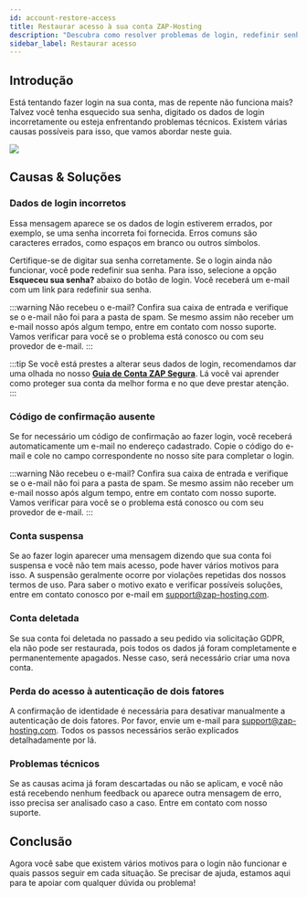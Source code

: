 ```yaml
---
id: account-restore-access
title: Restaurar acesso à sua conta ZAP-Hosting
description: "Descubra como resolver problemas de login, redefinir senhas e proteger sua conta de forma eficaz → Saiba mais agora"
sidebar_label: Restaurar acesso
---
```




## Introdução

Está tentando fazer login na sua conta, mas de repente não funciona mais? Talvez você tenha esquecido sua senha, digitado os dados de login incorretamente ou esteja enfrentando problemas técnicos. Existem várias causas possíveis para isso, que vamos abordar neste guia.

![](https://screensaver01.zap-hosting.com/index.php/s/HSxdStAXyMK95ps/preview)



## Causas & Soluções



### Dados de login incorretos

Essa mensagem aparece se os dados de login estiverem errados, por exemplo, se uma senha incorreta foi fornecida. Erros comuns são caracteres errados, como espaços em branco ou outros símbolos.

Certifique-se de digitar sua senha corretamente. Se o login ainda não funcionar, você pode redefinir sua senha. Para isso, selecione a opção **Esqueceu sua senha?** abaixo do botão de login. Você receberá um e-mail com um link para redefinir sua senha.

:::warning Não recebeu o e-mail?
Confira sua caixa de entrada e verifique se o e-mail não foi para a pasta de spam. Se mesmo assim não receber um e-mail nosso após algum tempo, entre em contato com nosso suporte. Vamos verificar para você se o problema está conosco ou com seu provedor de e-mail.
:::

:::tip
Se você está prestes a alterar seus dados de login, recomendamos dar uma olhada no nosso **[Guia de Conta ZAP Segura](account-security.md)**. Lá você vai aprender como proteger sua conta da melhor forma e no que deve prestar atenção.
:::



### Código de confirmação ausente

Se for necessário um código de confirmação ao fazer login, você receberá automaticamente um e-mail no endereço cadastrado. Copie o código do e-mail e cole no campo correspondente no nosso site para completar o login.

:::warning Não recebeu o e-mail?
Confira sua caixa de entrada e verifique se o e-mail não foi para a pasta de spam. Se mesmo assim não receber um e-mail nosso após algum tempo, entre em contato com nosso suporte. Vamos verificar para você se o problema está conosco ou com seu provedor de e-mail.
:::


### Conta suspensa
Se ao fazer login aparecer uma mensagem dizendo que sua conta foi suspensa e você não tem mais acesso, pode haver vários motivos para isso. A suspensão geralmente ocorre por violações repetidas dos nossos termos de uso. Para saber o motivo exato e verificar possíveis soluções, entre em contato conosco por e-mail em [support@zap-hosting.com](mailto:support@zap-hosting.com).



### Conta deletada

Se sua conta foi deletada no passado a seu pedido via solicitação GDPR, ela não pode ser restaurada, pois todos os dados já foram completamente e permanentemente apagados. Nesse caso, será necessário criar uma nova conta.

### Perda do acesso à autenticação de dois fatores
A confirmação de identidade é necessária para desativar manualmente a autenticação de dois fatores. Por favor, envie um e-mail para [support@zap-hosting.com](mailto:support@zap-hosting.com). Todos os passos necessários serão explicados detalhadamente por lá.


### Problemas técnicos
Se as causas acima já foram descartadas ou não se aplicam, e você não está recebendo nenhum feedback ou aparece outra mensagem de erro, isso precisa ser analisado caso a caso. Entre em contato com nosso suporte.



## Conclusão

Agora você sabe que existem vários motivos para o login não funcionar e quais passos seguir em cada situação. Se precisar de ajuda, estamos aqui para te apoiar com qualquer dúvida ou problema!